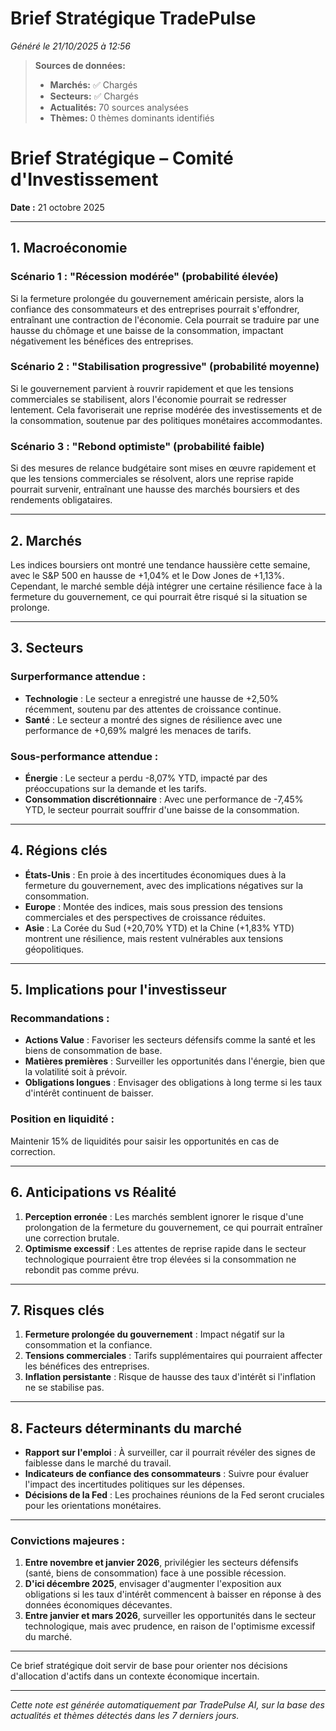 # Brief Stratégique TradePulse

*Généré le 21/10/2025 à 12:56*

> **Sources de données:**
> - **Marchés:** ✅ Chargés
> - **Secteurs:** ✅ Chargés
> - **Actualités:** 70 sources analysées
> - **Thèmes:** 0 thèmes dominants identifiés

# Brief Stratégique – Comité d'Investissement

**Date :** 21 octobre 2025

---

## 1. Macroéconomie

### Scénario 1 : "Récession modérée" (probabilité élevée)
Si la fermeture prolongée du gouvernement américain persiste, alors la confiance des consommateurs et des entreprises pourrait s'effondrer, entraînant une contraction de l'économie. Cela pourrait se traduire par une hausse du chômage et une baisse de la consommation, impactant négativement les bénéfices des entreprises. 

### Scénario 2 : "Stabilisation progressive" (probabilité moyenne)
Si le gouvernement parvient à rouvrir rapidement et que les tensions commerciales se stabilisent, alors l'économie pourrait se redresser lentement. Cela favoriserait une reprise modérée des investissements et de la consommation, soutenue par des politiques monétaires accommodantes.

### Scénario 3 : "Rebond optimiste" (probabilité faible)
Si des mesures de relance budgétaire sont mises en œuvre rapidement et que les tensions commerciales se résolvent, alors une reprise rapide pourrait survenir, entraînant une hausse des marchés boursiers et des rendements obligataires.

---

## 2. Marchés

Les indices boursiers ont montré une tendance haussière cette semaine, avec le S&P 500 en hausse de +1,04% et le Dow Jones de +1,13%. Cependant, le marché semble déjà intégrer une certaine résilience face à la fermeture du gouvernement, ce qui pourrait être risqué si la situation se prolonge.

---

## 3. Secteurs

### Surperformance attendue :
- **Technologie** : Le secteur a enregistré une hausse de +2,50% récemment, soutenu par des attentes de croissance continue.
- **Santé** : Le secteur a montré des signes de résilience avec une performance de +0,69% malgré les menaces de tarifs.

### Sous-performance attendue :
- **Énergie** : Le secteur a perdu -8,07% YTD, impacté par des préoccupations sur la demande et les tarifs.
- **Consommation discrétionnaire** : Avec une performance de -7,45% YTD, le secteur pourrait souffrir d'une baisse de la consommation.

---

## 4. Régions clés

- **États-Unis** : En proie à des incertitudes économiques dues à la fermeture du gouvernement, avec des implications négatives sur la consommation.
- **Europe** : Montée des indices, mais sous pression des tensions commerciales et des perspectives de croissance réduites.
- **Asie** : La Corée du Sud (+20,70% YTD) et la Chine (+1,83% YTD) montrent une résilience, mais restent vulnérables aux tensions géopolitiques.

---

## 5. Implications pour l'investisseur

### Recommandations :
- **Actions Value** : Favoriser les secteurs défensifs comme la santé et les biens de consommation de base.
- **Matières premières** : Surveiller les opportunités dans l'énergie, bien que la volatilité soit à prévoir.
- **Obligations longues** : Envisager des obligations à long terme si les taux d'intérêt continuent de baisser.

### Position en liquidité :
Maintenir 15% de liquidités pour saisir les opportunités en cas de correction.

---

## 6. Anticipations vs Réalité

1. **Perception erronée** : Les marchés semblent ignorer le risque d'une prolongation de la fermeture du gouvernement, ce qui pourrait entraîner une correction brutale.
2. **Optimisme excessif** : Les attentes de reprise rapide dans le secteur technologique pourraient être trop élevées si la consommation ne rebondit pas comme prévu.

---

## 7. Risques clés

1. **Fermeture prolongée du gouvernement** : Impact négatif sur la consommation et la confiance.
2. **Tensions commerciales** : Tarifs supplémentaires qui pourraient affecter les bénéfices des entreprises.
3. **Inflation persistante** : Risque de hausse des taux d'intérêt si l'inflation ne se stabilise pas.

---

## 8. Facteurs déterminants du marché

- **Rapport sur l'emploi** : À surveiller, car il pourrait révéler des signes de faiblesse dans le marché du travail.
- **Indicateurs de confiance des consommateurs** : Suivre pour évaluer l'impact des incertitudes politiques sur les dépenses.
- **Décisions de la Fed** : Les prochaines réunions de la Fed seront cruciales pour les orientations monétaires.

---

### Convictions majeures :

1. **Entre novembre et janvier 2026**, privilégier les secteurs défensifs (santé, biens de consommation) face à une possible récession.
2. **D'ici décembre 2025**, envisager d'augmenter l'exposition aux obligations si les taux d'intérêt commencent à baisser en réponse à des données économiques décevantes.
3. **Entre janvier et mars 2026**, surveiller les opportunités dans le secteur technologique, mais avec prudence, en raison de l'optimisme excessif du marché.

--- 

Ce brief stratégique doit servir de base pour orienter nos décisions d'allocation d'actifs dans un contexte économique incertain.

---

*Cette note est générée automatiquement par TradePulse AI, sur la base des actualités et thèmes détectés dans les 7 derniers jours.*
